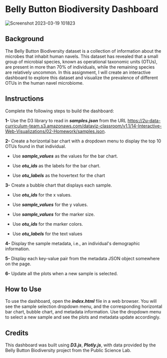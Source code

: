 # Belly Button Biodiversity Dashboard

![Screenshot 2023-03-19 101823](https://user-images.githubusercontent.com/113273722/226183624-9070e11c-f258-41ff-947f-d6cdc54d3670.png)


## Background

The Belly Button Biodiversity dataset is a collection of information about the microbes that inhabit human navels.
This dataset has revealed that a small group of microbial species, known as operational taxonomic units (OTUs), are present in more than 70% of individuals, while the remaining species are relatively uncommon.
In this assignment, I will create an interactive dashboard to explore this dataset and visualize the prevalence of different OTUs in the human navel microbiome.

## Instructions

Complete the following steps to build the dashboard:

 **1-** Use the D3 library to read in ***samples.json*** from the URL https://2u-data-curriculum-team.s3.amazonaws.com/dataviz-classroom/v1.1/14-Interactive-Web-Visualizations/02-Homework/samples.json.

**2-** Create a horizontal bar chart with a dropdown menu to display the top 10 OTUs found in that individual.

* Use ***sample_values*** as the values for the bar chart.

* Use ***otu_ids*** as the labels for the bar chart.

* Use ***otu_labels*** as the hovertext for the chart

**3-** Create a bubble chart that displays each sample.

* Use ***otu_ids*** for the x values.

* Use ***sample_values*** for the y values.

* Use ***sample_values*** for the marker size.

* Use ***otu_ids*** for the marker colors.

* Use ***otu_labels*** for the text values

**4-** Display the sample metadata, i.e., an individual's demographic information.

**5-** Display each key-value pair from the metadata JSON object somewhere on the page.

**6-** Update all the plots when a new sample is selected.

## How to Use

To use the dashboard, open the ***index.html*** file in a web browser. You will see the sample selection dropdown menu,
and the corresponding horizontal bar chart, bubble chart, and metadata information.
Use the dropdown menu to select a new sample and see the plots and metadata update accordingly.

## Credits

This dashboard was built using ***D3.js***, ***Plotly.js***, with data provided by the Belly Button Biodiversity project from the Public Science Lab.
